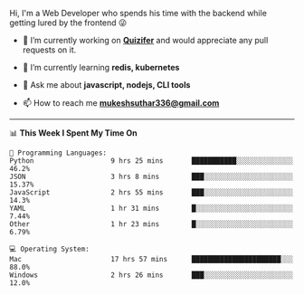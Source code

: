 Hi, I'm a Web Developer who spends his time with the backend while getting lured by the frontend 😜

- 🔭 I’m currently working on **[Quizifer](https://github.com/SutharMukesh/Quizifer/)** and would appreciate any pull requests on it.

- 🌱 I’m currently learning **redis, kubernetes**

- 💬 Ask me about **javascript, nodejs, CLI tools**

- 📫 How to reach me **mukeshsuthar336@gmail.com**

---
<!--START_SECTION:waka-->
📊 **This Week I Spent My Time On** 

```text
💬 Programming Languages: 
Python                   9 hrs 25 mins       ███████████░░░░░░░░░░░░░░   46.2% 
JSON                     3 hrs 8 mins        ███░░░░░░░░░░░░░░░░░░░░░░   15.37% 
JavaScript               2 hrs 55 mins       ███░░░░░░░░░░░░░░░░░░░░░░   14.3% 
YAML                     1 hr 31 mins        █░░░░░░░░░░░░░░░░░░░░░░░░   7.44% 
Other                    1 hr 23 mins        █░░░░░░░░░░░░░░░░░░░░░░░░   6.79%

💻 Operating System: 
Mac                      17 hrs 57 mins      ██████████████████████░░░   88.0% 
Windows                  2 hrs 26 mins       ███░░░░░░░░░░░░░░░░░░░░░░   12.0%

```


<!--END_SECTION:waka-->
